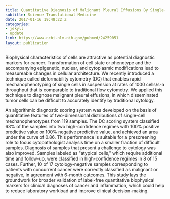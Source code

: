 ```yaml
---
title: Quantitative Diagnosis of Malignant Pleural Effusions By Single-Cell Mechanophenotyping
subtitle: Science Translational Medicine
date: 2017-01-16 19:48:22 Z
categories:
- jekyll
- update
link: https://www.ncbi.nlm.nih.gov/pubmed/24259051
layout: publication
---
```


Biophysical characteristics of cells are attractive as potential diagnostic markers for cancer. Transformation of cell state or phenotype and the accompanying epigenetic, nuclear, and cytoplasmic modifications lead to measureable changes in cellular architecture. We recently introduced a technique called deformability cytometry (DC) that enables rapid mechanophenotyping of single cells in suspension at rates of 1000 cells/s-a throughput that is comparable to traditional flow cytometry. We applied this technique to diagnose malignant pleural effusions, in which disseminated tumor cells can be difficult to accurately identify by traditional cytology.

An algorithmic diagnostic scoring system was developed on the basis of quantitative features of two-dimensional distributions of single-cell mechanophenotypes from 119 samples. The DC scoring system classified 63% of the samples into two high-confidence regimes with 100% positive predictive value or 100% negative predictive value, and achieved an area under the curve of 0.86. This performance is suitable for a prescreening role to focus cytopathologist analysis time on a smaller fraction of difficult samples. Diagnosis of samples that present a challenge to cytology was also improved. Samples labeled as "atypical cells," which require additional time and follow-up, were classified in high-confidence regimes in 8 of 15 cases. Further, 10 of 17 cytology-negative samples corresponding to patients with concurrent cancer were correctly classified as malignant or negative, in agreement with 6-month outcomes. This study lays the groundwork for broader validation of label-free quantitative biophysical markers for clinical diagnoses of cancer and inflammation, which could help to reduce laboratory workload and improve clinical decision-making.